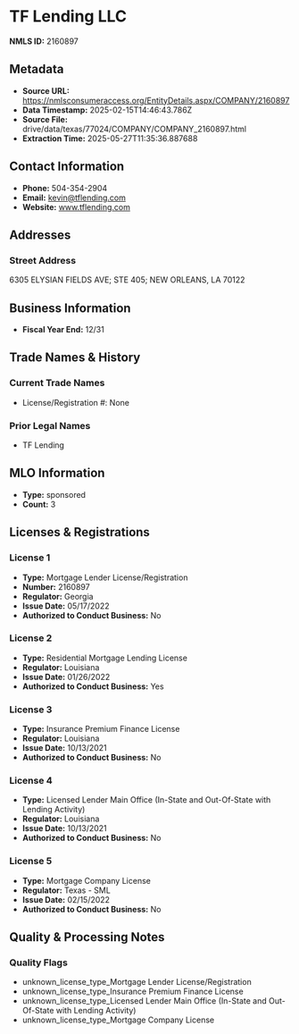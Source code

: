 # TF Lending LLC

**NMLS ID:** 2160897

## Metadata
- **Source URL:** https://nmlsconsumeraccess.org/EntityDetails.aspx/COMPANY/2160897
- **Data Timestamp:** 2025-02-15T14:46:43.786Z
- **Source File:** drive/data/texas/77024/COMPANY/COMPANY_2160897.html
- **Extraction Time:** 2025-05-27T11:35:36.887688

## Contact Information
- **Phone:** 504-354-2904
- **Email:** kevin@tflending.com
- **Website:** www.tflending.com

## Addresses
### Street Address
6305 ELYSIAN FIELDS AVE; STE 405; NEW ORLEANS, LA 70122

## Business Information
- **Fiscal Year End:** 12/31

## Trade Names & History
### Current Trade Names
- License/Registration #: None

### Prior Legal Names
- TF Lending

## MLO Information
- **Type:** sponsored
- **Count:** 3

## Licenses & Registrations

### License 1
- **Type:** Mortgage Lender License/Registration
- **Number:** 2160897
- **Regulator:** Georgia
- **Issue Date:** 05/17/2022
- **Authorized to Conduct Business:** No

### License 2
- **Type:** Residential Mortgage Lending License
- **Regulator:** Louisiana
- **Issue Date:** 01/26/2022
- **Authorized to Conduct Business:** Yes

### License 3
- **Type:** Insurance Premium Finance License
- **Regulator:** Louisiana
- **Issue Date:** 10/13/2021
- **Authorized to Conduct Business:** No

### License 4
- **Type:** Licensed Lender Main Office (In-State and Out-Of-State with Lending Activity)
- **Regulator:** Louisiana
- **Issue Date:** 10/13/2021
- **Authorized to Conduct Business:** No

### License 5
- **Type:** Mortgage Company License
- **Regulator:** Texas - SML
- **Issue Date:** 02/15/2022
- **Authorized to Conduct Business:** No

## Quality & Processing Notes
### Quality Flags
- unknown_license_type_Mortgage Lender License/Registration
- unknown_license_type_Insurance Premium Finance License
- unknown_license_type_Licensed Lender Main Office (In-State and Out-Of-State with Lending Activity)
- unknown_license_type_Mortgage Company License
